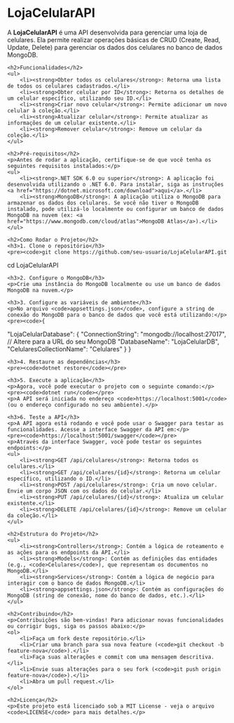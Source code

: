 <!DOCTYPE html>
<html lang="pt-br">
<head>
    <meta charset="UTF-8">
    <meta name="viewport" content="width=device-width, initial-scale=1.0">
    <title>LojaCelularAPI - README</title>
</head>
<body>
    <h1>LojaCelularAPI</h1>
    <p>A <strong>LojaCelularAPI</strong> é uma API desenvolvida para gerenciar uma loja de celulares. Ela permite realizar operações básicas de CRUD (Create, Read, Update, Delete) para gerenciar os dados dos celulares no banco de dados MongoDB.</p>

    <h2>Funcionalidades</h2>
    <ul>
        <li><strong>Obter todos os celulares</strong>: Retorna uma lista de todos os celulares cadastrados.</li>
        <li><strong>Obter celular por ID</strong>: Retorna os detalhes de um celular específico, utilizando seu ID.</li>
        <li><strong>Criar novo celular</strong>: Permite adicionar um novo celular à coleção.</li>
        <li><strong>Atualizar celular</strong>: Permite atualizar as informações de um celular existente.</li>
        <li><strong>Remover celular</strong>: Remove um celular da coleção.</li>
    </ul>

    <h2>Pré-requisitos</h2>
    <p>Antes de rodar a aplicação, certifique-se de que você tenha os seguintes requisitos instalados:</p>
    <ul>
        <li><strong>.NET SDK 6.0 ou superior</strong>: A aplicação foi desenvolvida utilizando o .NET 6.0. Para instalar, siga as instruções <a href="https://dotnet.microsoft.com/download">aqui</a>.</li>
        <li><strong>MongoDB</strong>: A aplicação utiliza o MongoDB para armazenar os dados dos celulares. Se você não tiver o MongoDB instalado, pode utilizá-lo localmente ou configurar um banco de dados MongoDB na nuvem (ex: <a href="https://www.mongodb.com/cloud/atlas">MongoDB Atlas</a>).</li>
    </ul>

    <h2>Como Rodar o Projeto</h2>
    <h3>1. Clone o repositório</h3>
    <pre><code>git clone https://github.com/seu-usuario/LojaCelularAPI.git
cd LojaCelularAPI</code></pre>

    <h3>2. Configure o MongoDB</h3>
    <p>Crie uma instância do MongoDB localmente ou use um banco de dados MongoDB na nuvem.</p>

    <h3>3. Configure as variáveis de ambiente</h3>
    <p>No arquivo <code>appsettings.json</code>, configure a string de conexão do MongoDB para o banco de dados que você está utilizando:</p>
    <pre><code>{
  "LojaCelularDatabase": {
    "ConnectionString": "mongodb://localhost:27017", // Altere para a URL do seu MongoDB
    "DatabaseName": "LojaCelularDB",
    "CelularesCollectionName": "Celulares"
  }
}</code></pre>

    <h3>4. Restaure as dependências</h3>
    <pre><code>dotnet restore</code></pre>

    <h3>5. Execute a aplicação</h3>
    <p>Agora, você pode executar o projeto com o seguinte comando:</p>
    <pre><code>dotnet run</code></pre>
    <p>A API será iniciada no endereço <code>https://localhost:5001</code> (ou o endereço configurado no seu ambiente).</p>

    <h3>6. Teste a API</h3>
    <p>A API agora está rodando e você pode usar o Swagger para testar as funcionalidades. Acesse a interface Swagger da API em:</p>
    <pre><code>https://localhost:5001/swagger</code></pre>
    <p>Através da interface Swagger, você pode testar os seguintes endpoints:</p>
    <ul>
        <li><strong>GET /api/celulares</strong>: Retorna todos os celulares.</li>
        <li><strong>GET /api/celulares/{id}</strong>: Retorna um celular específico, utilizando o ID.</li>
        <li><strong>POST /api/celulares</strong>: Cria um novo celular. Envie um corpo JSON com os dados do celular.</li>
        <li><strong>PUT /api/celulares/{id}</strong>: Atualiza um celular existente.</li>
        <li><strong>DELETE /api/celulares/{id}</strong>: Remove um celular da coleção.</li>
    </ul>

    <h2>Estrutura do Projeto</h2>
    <ul>
        <li><strong>Controllers</strong>: Contém a lógica de roteamento e as ações para os endpoints da API.</li>
        <li><strong>Models</strong>: Contém as definições das entidades (e.g., <code>Celulares</code>), que representam os documentos no MongoDB.</li>
        <li><strong>Services</strong>: Contém a lógica de negócio para interagir com o banco de dados MongoDB.</li>
        <li><strong>appsettings.json</strong>: Contém as configurações do MongoDB (string de conexão, nome do banco de dados, etc.).</li>
    </ul>

    <h2>Contribuindo</h2>
    <p>Contribuições são bem-vindas! Para adicionar novas funcionalidades ou corrigir bugs, siga os passos abaixo:</p>
    <ol>
        <li>Faça um fork deste repositório.</li>
        <li>Criar uma branch para sua nova feature (<code>git checkout -b feature-nova</code>).</li>
        <li>Faça suas alterações e commit com uma mensagem descritiva.</li>
        <li>Envie suas alterações para o seu fork (<code>git push origin feature-nova</code>).</li>
        <li>Abra um pull request.</li>
    </ol>

    <h2>Licença</h2>
    <p>Este projeto está licenciado sob a MIT License - veja o arquivo <code>LICENSE</code> para mais detalhes.</p>
</body>
</html>

